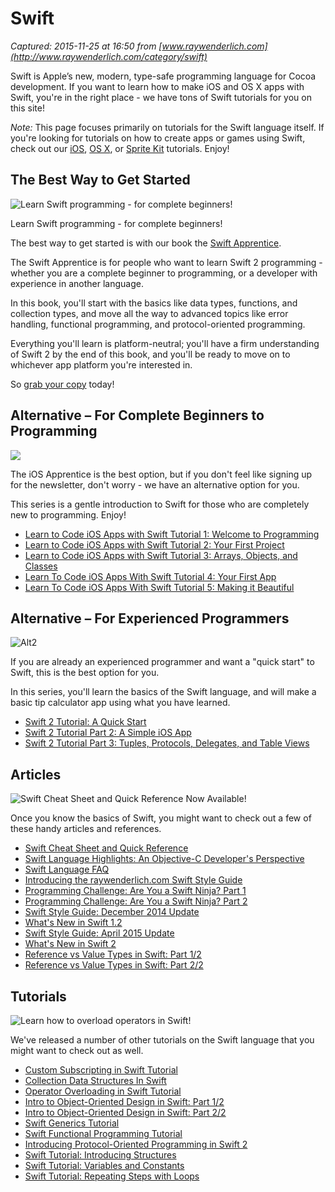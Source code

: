 # Swift

_Captured: 2015-11-25 at 16:50 from [www.raywenderlich.com](http://www.raywenderlich.com/category/swift)_

Swift is Apple’s new, modern, type-safe programming language for Cocoa development. If you want to learn how to make iOS and OS X apps with Swift, you're in the right place - we have tons of Swift tutorials for you on this site!

_Note:_ This page focuses primarily on tutorials for the Swift language itself. If you're looking for tutorials on how to create apps or games using Swift, check out our [iOS](http://www.raywenderlich.com/ios-tutorials), [OS X](http://www.raywenderlich.com/os-x-tutorials), or [Sprite Kit](http://www.raywenderlich.com/sprite-kit-tutorials) tutorials. Enjoy!

## The Best Way to Get Started

![Learn Swift programming - for complete beginners!](http://cdn3.raywenderlich.com/wp-content/uploads/2015/10/SA_Thumb.png)

Learn Swift programming - for complete beginners!

The best way to get started is with our book the [Swift Apprentice](http://www.raywenderlich.com/store/swift-apprentice).

The Swift Apprentice is for people who want to learn Swift 2 programming - whether you are a complete beginner to programming, or a developer with experience in another language.

In this book, you'll start with the basics like data types, functions, and collection types, and move all the way to advanced topics like error handling, functional programming, and protocol-oriented programming.

Everything you'll learn is platform-neutral; you'll have a firm understanding of Swift 2 by the end of this book, and you'll be ready to move on to whichever app platform you're interested in. 

So [grab your copy](http://www.raywenderlich.com/store/swift-apprentice) today!

## Alternative – For Complete Beginners to Programming

![](http://cdn5.raywenderlich.com/wp-content/uploads/2015/04/Alt1.png)

The iOS Apprentice is the best option, but if you don't feel like signing up for the newsletter, don't worry - we have an alternative option for you. 

This series is a gentle introduction to Swift for those who are completely new to programming. Enjoy!

  * [Learn to Code iOS Apps with Swift Tutorial 1: Welcome to Programming](http://www.raywenderlich.com/114148/learn-to-code-ios-apps-with-swift-tutorial-1-welcome-to-programming)
  * [Learn to Code iOS Apps with Swift Tutorial 2: Your First Project](http://www.raywenderlich.com/114173/learn-to-code-ios-apps-with-swift-tutorial-2-your-first-project)
  * [Learn to Code iOS Apps with Swift Tutorial 3: Arrays, Objects, and Classes](http://www.raywenderlich.com/114234/learn-to-code-ios-apps-with-swift-tutorial-3-arrays-objects-and-classes)
  * [Learn To Code iOS Apps With Swift Tutorial 4: Your First App](http://www.raywenderlich.com/114262/learn-to-code-ios-apps-with-swift-tutorial-4-your-first-app)
  * [Learn To Code iOS Apps With Swift Tutorial 5: Making it Beautiful](http://www.raywenderlich.com/114298/learn-to-code-ios-apps-with-swift-tutorial-5-making-it-beautiful)

## Alternative – For Experienced Programmers

![Alt2](http://cdn4.raywenderlich.com/wp-content/uploads/2015/04/Alt2.png)

If you are already an experienced programmer and want a "quick start" to Swift, this is the best option for you.

In this series, you'll learn the basics of the Swift language, and will make a basic tip calculator app using what you have learned.

  * [Swift 2 Tutorial: A Quick Start](http://www.raywenderlich.com/115253/swift-2-tutorial-a-quick-start)
  * [Swift 2 Tutorial Part 2: A Simple iOS App](http://www.raywenderlich.com/115279/swift-2-tutorial-part-2-a-simple-ios-app)
  * [Swift 2 Tutorial Part 3: Tuples, Protocols, Delegates, and Table Views](http://www.raywenderlich.com/115300/swift-2-tutorial-part-3-tuples-protocols-delegates-and-table-views)

## Articles

![Swift Cheat Sheet and Quick Reference Now Available!](http://cdn5.raywenderlich.com/wp-content/uploads/2014/06/RW-Swift-Cheatsheet-250x250.png)

Once you know the basics of Swift, you might want to check out a few of these handy articles and references.

  * [Swift Cheat Sheet and Quick Reference](http://www.raywenderlich.com/73967/swift-cheat-sheet-and-quick-reference)
  * [Swift Language Highlights: An Objective-C Developer's Perspective](http://www.raywenderlich.com/73997/swift-language-highlights)
  * [Swift Language FAQ](http://www.raywenderlich.com/74138/swift-language-faq)
  * [Introducing the raywenderlich.com Swift Style Guide](http://www.raywenderlich.com/76190/swift-style-guide)
  * [Programming Challenge: Are You a Swift Ninja? Part 1](http://www.raywenderlich.com/76349/swift-ninja-part-1)
  * [Programming Challenge: Are You a Swift Ninja? Part 2](http://www.raywenderlich.com/77845/swift-ninja-part-2)
  * [Swift Style Guide: December 2014 Update](http://www.raywenderlich.com/90974/swift-style-guide-december-2014-update)
  * [What's New in Swift 1.2](http://www.raywenderlich.com/95181/whats-new-in-swift-1-2)
  * [Swift Style Guide: April 2015 Update](http://www.raywenderlich.com/102357/swift-style-guide-april-2015-update)
  * [What's New in Swift 2](http://www.raywenderlich.com/108522/whats-new-in-swift-2)
  * [Reference vs Value Types in Swift: Part 1/2](http://www.raywenderlich.com/112027/reference-value-types-in-swift-part-1)
  * [Reference vs Value Types in Swift: Part 2/2](http://www.raywenderlich.com/112029/reference-value-types-in-swift-part-2)

## Tutorials

![Learn how to overload operators in Swift!](http://cdn3.raywenderlich.com/wp-content/uploads/2014/09/iOS-8-Feast-Swift-250x250.png)

We've released a number of other tutorials on the Swift language that you might want to check out as well.

  * [Custom Subscripting in Swift Tutorial](http://www.raywenderlich.com/79764/custom-subscripting-swift-tutorial)
  * [Collection Data Structures In Swift](http://www.raywenderlich.com/79850/collection-data-structures-swift)
  * [Operator Overloading in Swift Tutorial](http://www.raywenderlich.com/80818/operator-overloading-in-swift-tutorial)
  * [Intro to Object-Oriented Design in Swift: Part 1/2](http://www.raywenderlich.com/81952/intro-object-oriented-design-swift-part-1)
  * [Intro to Object-Oriented Design in Swift: Part 2/2](http://www.raywenderlich.com/81953/intro-object-oriented-design-swift-part-2)
  * [Swift Generics Tutorial](http://www.raywenderlich.com/82572/swift-generics-tutorial)
  * [Swift Functional Programming Tutorial](http://www.raywenderlich.com/82599/swift-functional-programming-tutorial)
  * [Introducing Protocol-Oriented Programming in Swift 2](http://www.raywenderlich.com/109156/introducing-protocol-oriented-programming-in-swift-2)
  * [Swift Tutorial: Introducing Structures](http://www.raywenderlich.com/116714/swift-tutorial-introducing-structures)
  * [Swift Tutorial: Variables and Constants](http://www.raywenderlich.com/117139/swift-tutorial-variables-and-constants)
  * [Swift Tutorial: Repeating Steps with Loops](http://www.raywenderlich.com/117456/swift-tutorial-repeating-steps-with-loops)
